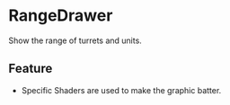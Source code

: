 # RangeDrawer
Show the range of turrets and units.

## Feature
- Specific Shaders are used to make the graphic batter.
